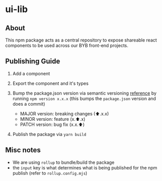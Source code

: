 # ui-lib

## About

This npm package acts as a central repository to expose shareable react components to be used across our BYB front-end
projects.

## Publishing Guide

1. Add a component
2. Export the component and it's types
3. Bump the package.json version via semantic versioning [reference](https://semver.org/) by running `npm version x.x.x`
   (this bumps the `package.json` version and does a commit)

   - MAJOR version: breaking changes (⬆.x.x)
   - MINOR version: feature (x.⬆.x)
   - PATCH version: bug fix (x.x.⬆)

4. Publish the package via `yarn build`

## Misc notes

- We are using `rollup` to bundle/build the package
- the `input` key is what determines what is being published for the npm publish (refer to `rollup.config.mjs`)
